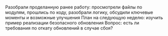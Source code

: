 Разобрали проделанную ранее работу: просмотрели файлы по модулям, прошлись по коду, разобрали логику, обсудили ключевые моменты и возможные улучшения
План на следующую неделю: изучить пример реализации безопасного обновления
Вопрос: есть ли требования по откату обновлений в случае сбоя?